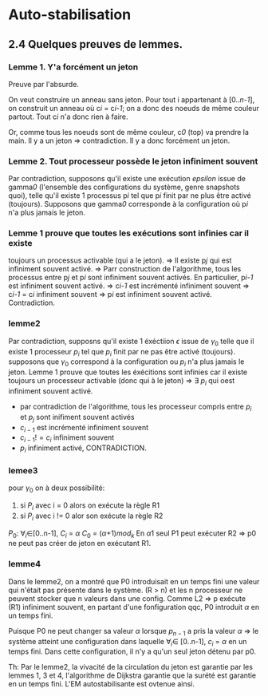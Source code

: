 # Auto-stabilisation

## 2.4 Quelques preuves de lemmes.

### Lemme 1. Y'a forcément un jeton
Preuve par l'absurde.

On veut construire un anneau sans jeton.
Pour tout i appartenant à [0..*n-1*], on construit un anneau où c*i* = c*i-1*;
on a donc des noeuds de même couleur partout. Tout c*i* n'a donc rien à faire.

Or, comme tous les noeuds sont de même couleur, c*0* (top) va prendre la main.
Il y a un jeton => contradiction. Il y a donc forcément un jeton.

### Lemme 2. Tout processeur possède le jeton infiniment souvent

Par contradiction, supposons qu'il existe une exécution *epsilon* issue de gamma*0*
(l'ensemble des configurations du système, genre snapshots quoi), telle qu'il
existe 1 processus p*i* tel que p*i* finit par ne plus être activé (toujours).
Supposons que gamma*0* corresponde à la configuration où p*i* n'a plus jamais
le jeton.

### Lemme 1 prouve que toutes les exécutions sont infinies car il existe
toujours un processus activable (qui a le jeton).
=> Il existe p*j* qui est infiniment souvent activé.
=> Parr construction de l'algorithme, tous les processus entre p*j* et p*i*
sont infiniment souvent activés. En particulier, p*i-1* est infiniment souvent
activé.
=> c*i-1* est incrémenté infiniment souvent
=> c*i-1* = c*i* infiniment souvent
=> p*i* est infiniment souvent activé. Contradiction.

### lemme2

Par contradiction, supposns qu'il existe 1 éxéctiion $\epsilon$ issue de $\gamma_0$ telle que il existe 1 processeur $p_i$ tel que $p_i$ finit par ne pas être activé (toujours).
supposons que $\gamma_0$ correspond à la configuration ou $p_i$ n'a plus jamais le jeton.
Lemme 1 prouve que toutes les éxécitions sont infinies car il existe toujours un processeur activable (donc qui à le jeton) => $\exists$ $p_i$ qui oest infiniment souvent activé.
- par contradiction de l'algorithme, tous les processeur compris entre $p_i$ et $p_j$ sont inifiment souvent activés
- $c_{i-1}$ est incrémenté infiniment souvent
- $c_{i-1} != c_i$ infiniment souvent
- $p_i$ infiniment activé, CONTRADICTION.

### lemee3

pour $\gamma_0$ on à deux possibilité:
1. si $P_i$ avec i = 0 alors on exécute la règle R1
2. si $P_i$ avec i != 0 alor son exécute la règle R2

$P_0$: $\forall_i \in$[0..n-1], $C_i$ = $\alpha$
$C_0$ = ($\alpha$+1)$mod_k$
En $\alpha1$ seul P1 peut exécuter R2 => p0 ne peut pas créer de jeton en exécutant R1.

### lemme4
Dans le lemme2, on a montré que P0 introduisait en un temps fini une valeur qui n'était pas présente dans le système. (R > n) et les n processeur ne peuvent stocker que n valeurs dans une config. Comme L2 => p exécute (R1) infiniment souvent, en partant d'une fonfiguration qqc, P0 introduit $\alpha$ en un temps fini.

Puisque P0 ne peut changer sa valeur $\alpha$ lorsque $p_{n-1}$ a pris la valeur $\alpha$ => le système atteint une configuration dans laquelle $\forall_i \in$ [0..n-1], $c_i$ = $\alpha$ en un temps fini. Dans cette configuration, il n'y a qu'un seul jeton détenu par p0.

Th: Par le lemme2, la vivacité de la circulation du jeton est garantie par les lemmes 1, 3 et 4, l'algorithme de Dijkstra garantie que la surété est garantie en un temps fini. L'EM autostabilisante est ovtenue ainsi.
